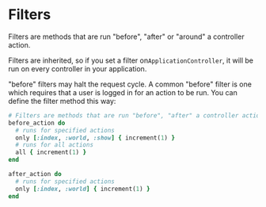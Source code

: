 # Filters

Filters are methods that are run "before", "after" or "around" a controller action.

Filters are inherited, so if you set a filter on`ApplicationController`, it will be run on every controller in your application.

"before" filters may halt the request cycle. A common "before" filter is one which requires that a user is logged in for an action to be run. You can define the filter method this way:

```ruby
# Filters are methods that are run "before", "after" a controller action.
before_action do
  # runs for specified actions
  only [:index, :world, :show] { increment(1) }
  # runs for all actions
  all { increment(1) }
end

after_action do
  # runs for specified actions
  only [:index, :world] { increment(1) }
end
```

